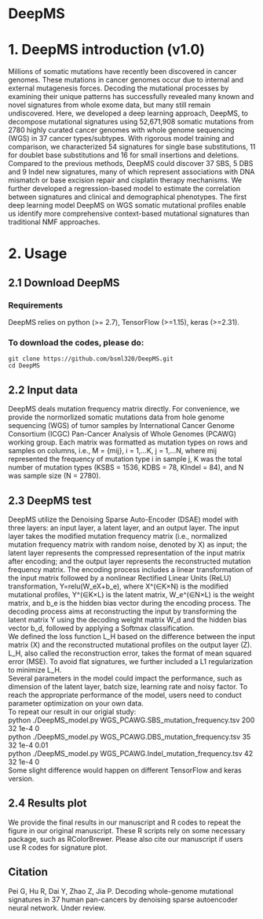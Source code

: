 # DeepMS
# 1. DeepMS introduction (v1.0)
Millions of somatic mutations have recently been discovered in cancer genomes. These mutations in cancer genomes occur due to internal and external mutagenesis forces. Decoding the mutational processes by examining their unique patterns has successfully revealed many known and novel signatures from whole exome data, but many still remain undiscovered. Here, we developed a deep learning approach, DeepMS, to decompose mutational signatures using 52,671,908 somatic mutations from 2780 highly curated cancer genomes with whole genome sequencing (WGS) in 37 cancer types/subtypes. With rigorous model training and comparison, we characterized 54 signatures for single base substitutions, 11 for doublet base substitutions and 16 for small insertions and deletions. Compared to the previous methods, DeepMS could discover 37 SBS, 5 DBS and 9 Indel new signatures, many of which represent associations with DNA mismatch or base excision repair and cisplatin therapy mechanisms. We further developed a regression-based model to estimate the correlation between signatures and clinical and demographical phenotypes. The first deep learning model DeepMS on WGS somatic mutational profiles enable us identify more comprehensive context-based mutational signatures than traditional NMF approaches.
# 2. Usage
## 2.1 Download DeepMS
### Requirements
DeepMS relies on python (>= 2.7), TensorFlow (>=1.15), keras (>=2.31).
### To download the codes, please do:
`git clone https://github.com/bsml320/DeepMS.git`  
`cd DeepMS`
## 2.2 Input data
DeepMS deals mutation frequency matrix directly. For convenience, we provide the normorlized somatic mutations data from hole genome sequencing (WGS) of tumor samples by International Cancer Genome Consortium (ICGC) Pan-Cancer Analysis of Whole Genomes (PCAWG) working group. Each matrix was formatted as mutation types on rows and samples on columns, i.e., M = {mij}, i = 1,…K, j = 1,…N, where mij represented the frequency of mutation type i in sample j, K was the total number of mutation types (KSBS = 1536, KDBS = 78, KIndel = 84), and N was sample size (N = 2780). 
## 2.3 DeepMS test
DeepMS utilize the Denoising Sparse Auto-Encoder (DSAE) model with three layers: an input layer, a latent layer, and an output layer. The input layer takes the modified mutation frequency matrix (i.e., normalized mutation frequency matrix with random noise, denoted by X) as input; the latent layer represents the compressed representation of the input matrix after encoding; and the output layer represents the reconstructed mutation frequency matrix. The encoding process includes a linear transformation of the input matrix followed by a nonlinear Rectified Linear Units (ReLU) transformation, Y=relu(W_eX+b_e), where X^(∈K×N) is the modified mutational profiles, Y^(∈K×L) is the latent matrix, W_e^(∈N×L) is the weight matrix, and b_e is the hidden bias vector during the encoding process. The decoding process aims at reconstructing the input by transforming the latent matrix Y using the decoding weight matrix W_d and the hidden bias vector b_d, followed by applying a Softmax classification.  
We defined the loss function L_H based on the difference between the input matrix (X) and the reconstructed mutational profiles on the output layer (Z). L_H, also called the reconstruction error, takes the format of mean squared error (MSE). To avoid flat signatures, we further included a L1 regularization to minimize L_H.  
Several parameters in the model could impact the performance, such as dimension of the latent layer, batch size, learning rate and noisy factor. To reach the appropriate performance of the model, users need to conduct parameter optimization on your own data.  
To repeat our result in our origial study:  
python ./DeepMS_model.py WGS_PCAWG.SBS_mutation_frequency.tsv 200 32 1e-4 0  
python ./DeepMS_model.py WGS_PCAWG.DBS_mutation_frequency.tsv 35 32 1e-4 0.01  
python ./DeepMS_model.py WGS_PCAWG.Indel_mutation_frequency.tsv 42 32 1e-4 0  
Some slight difference would happen on different TensorFlow and keras version. 
## 2.4 Results plot
We provide the final results in our manuscript and R codes to repeat the figure in our original manuscript.
These R scripts rely on some necessary package, such as RColorBrewer. 
Please also cite our manuscript if users use R codes for signature plot.
## Citation
Pei G, Hu R, Dai Y, Zhao Z, Jia P. Decoding whole-genome mutational signatures in 37 human pan-cancers by denoising sparse autoencoder neural network. Under review.
